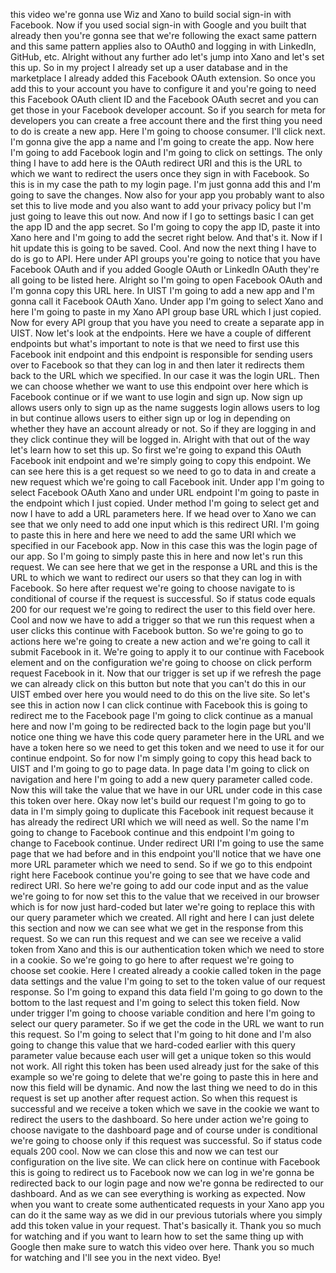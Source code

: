 this video we're gonna use Wiz and Xano to build social sign-in with Facebook. Now if you used social sign-in with Google and you built that already then you're gonna see that we're following the exact same pattern and this same pattern applies also to OAuth0 and logging in with LinkedIn, GitHub, etc. Alright without any further ado let's jump into Xano and let's set this up. So in my project I already set up a user database and in the marketplace I already added this Facebook OAuth extension. So once you add this to your account you have to configure it and you're going to need this Facebook OAuth client ID and the Facebook OAuth secret and you can get those in your Facebook developer account. So if you search for meta for developers you can create a free account there and the first thing you need to do is create a new app. Here I'm going to choose consumer. I'll click next. I'm gonna give the app a name and I'm going to create the app. Now here I'm going to add Facebook login and I'm going to click on settings. The only thing I have to add here is the OAuth redirect URI and this is the URL to which we want to redirect the users once they sign in with Facebook. So this is in my case the path to my login page. I'm just gonna add this and I'm going to save the changes. Now also for your app you probably want to also set this to live mode and you also want to add your privacy policy but I'm just going to leave this out now. And now if I go to settings basic I can get the app ID and the app secret. So I'm going to copy the app ID, paste it into Xano here and I'm going to add the secret right below. And that's it. Now if I hit update this is going to be saved. Cool. And now the next thing I have to do is go to API. Here under API groups you're going to notice that you have Facebook OAuth and if you added Google OAuth or LinkedIn OAuth they're all going to be listed here. Alright so I'm going to open Facebook OAuth and I'm gonna copy this URL here. In UIST I'm going to add a new app and I'm gonna call it Facebook OAuth Xano. Under app I'm going to select Xano and here I'm going to paste in my Xano API group base URL which I just copied. Now for every API group that you have you need to create a separate app in UIST. Now let's look at the endpoints. Here we have a couple of different endpoints but what's important to note is that we need to first use this Facebook init endpoint and this endpoint is responsible for sending users over to Facebook so that they can log in and then later it redirects them back to the URL which we specified. In our case it was the login URL. Then we can choose whether we want to use this endpoint over here which is Facebook continue or if we want to use login and sign up. Now sign up allows users only to sign up as the name suggests login allows users to log in but continue allows users to either sign up or log in depending on whether they have an account already or not. So if they are logging in and they click continue they will be logged in. Alright with that out of the way let's learn how to set this up. So first we're going to expand this OAuth Facebook init endpoint and we're simply going to copy this endpoint. We can see here this is a get request so we need to go to data in and create a new request which we're going to call Facebook init. Under app I'm going to select Facebook OAuth Xano and under URL endpoint I'm going to paste in the endpoint which I just copied. Under method I'm going to select get and now I have to add a URL parameters here. If we head over to Xano we can see that we only need to add one input which is this redirect URI. I'm going to paste this in here and here we need to add the same URI which we specified in our Facebook app. Now in this case this was the login page of our app. So I'm going to simply paste this in here and now let's run this request. We can see here that we get in the response a URL and this is the URL to which we want to redirect our users so that they can log in with Facebook. So here after request we're going to choose navigate to is conditional of course if the request is successful. So if status code equals 200 for our request we're going to redirect the user to this field over here. Cool and now we have to add a trigger so that we run this request when a user clicks this continue with Facebook button. So we're going to go to actions here we're going to create a new action and we're going to call it submit Facebook in it. We're going to apply it to our continue with Facebook element and on the configuration we're going to choose on click perform request Facebook in it. Now that our trigger is set up if we refresh the page we can already click on this button but note that you can't do this in our UIST embed over here you would need to do this on the live site. So let's see this in action now I can click continue with Facebook this is going to redirect me to the Facebook page I'm going to click continue as a manual here and now I'm going to be redirected back to the login page but you'll notice one thing we have this code query parameter here in the URL and we have a token here so we need to get this token and we need to use it for our continue endpoint. So for now I'm simply going to copy this head back to UIST and I'm going to go to page data. In page data I'm going to click on navigation and here I'm going to add a new query parameter called code. Now this will take the value that we have in our URL under code in this case this token over here. Okay now let's build our request I'm going to go to data in I'm simply going to duplicate this Facebook init request because it has already the redirect URI which we will need as well. So the name I'm going to change to Facebook continue and this endpoint I'm going to change to Facebook continue. Under redirect URI I'm going to use the same page that we had before and in this endpoint you'll notice that we have one more URL parameter which we need to send. So if we go to this endpoint right here Facebook continue you're going to see that we have code and redirect URI. So here we're going to add our code input and as the value we're going to for now set this to the value that we received in our browser which is for now just hard-coded but later we're going to replace this with our query parameter which we created. All right and here I can just delete this section and now we can see what we get in the response from this request. So we can run this request and we can see we receive a valid token from Xano and this is our authentication token which we need to store in a cookie. So we're going to go here to after request we're going to choose set cookie. Here I created already a cookie called token in the page data settings and the value I'm going to set to the token value of our request response. So I'm going to expand this data field I'm going to go down to the bottom to the last request and I'm going to select this token field. Now under trigger I'm going to choose variable condition and here I'm going to select our query parameter. So if we get the code in the URL we want to run this request. So I'm going to select that I'm going to hit done and I'm also going to change this value that we hard-coded earlier with this query parameter value because each user will get a unique token so this would not work. All right this token has been used already just for the sake of this example so we're going to delete that we're going to paste this in here and now this field will be dynamic. And now the last thing we need to do in this request is set up another after request action. So when this request is successful and we receive a token which we save in the cookie we want to redirect the users to the dashboard. So here under action we're going to choose navigate to the dashboard page and of course under is conditional we're going to choose only if this request was successful. So if status code equals 200 cool. Now we can close this and now we can test our configuration on the live site. We can click here on continue with Facebook this is going to redirect us to Facebook now we can log in we're gonna be redirected back to our login page and now we're gonna be redirected to our dashboard. And as we can see everything is working as expected. Now when you want to create some authenticated requests in your Xano app you can do it the same way as we did in our previous tutorials where you simply add this token value in your request. That's basically it. Thank you so much for watching and if you want to learn how to set the same thing up with Google then make sure to watch this video over here. Thank you so much for watching and I'll see you in the next video. Bye!